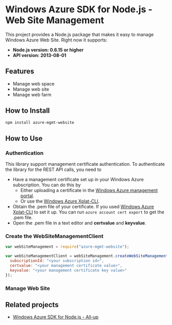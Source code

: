 # Windows Azure SDK for Node.js - Web Site Management

This project provides a Node.js package that makes it easy to manage Windows Azure Web Site. Right now it supports:
- **Node.js version: 0.6.15 or higher**
- **API version: 2013-08-01**

## Features

- Manage web space
- Manage web site
- Manage web farm

## How to Install

```bash
npm install azure-mgmt-website
```

## How to Use

### Authentication

This library support management certificate authentication. To authenticate the library for the REST API calls, you need to
* Have a management certificate set up in your Windows Azure subscription. You can do this by
  * Either uploading a certificate in the [Windows Azure management portal](https://manage.windowsazure.com).
  * Or use the [Windows Azure Xplat-CLI](https://github.com/WindowsAzure/azure-sdk-tools-xplat).
* Obtain the .pem file of your certificate. If you used [Windows Azure Xplat-CLI](https://github.com/WindowsAzure/azure-sdk-tools-xplat) to set it up. You can run ``azure account cert export`` to get the .pem file.
* Open the .pem file in a text editor and **certvalue** and **keyvalue**.

### Create the WebSiteManagementClient

```javascript
var webSiteManagement = require("azure-mgmt-website");

var webSiteManagementClient = webSiteManagement.createWebSiteManagementClient({
  subscriptionId: "<your subscription id>",
  certvalue: "<your management certificate value>",
  keyvalue: "<your management certificate key value>"
});
```

### Manage Web Site

## Related projects

- [Windows Azure SDK for Node.js - All-up](https://github.com/WindowsAzure/azure-sdk-for-node)
